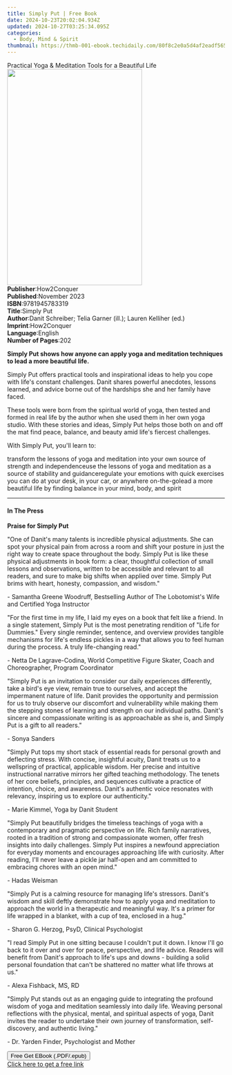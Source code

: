 ```yaml
---
title: Simply Put | Free Book
date: 2024-10-23T20:02:04.934Z
updated: 2024-10-27T03:25:34.095Z
categories:
  - Body, Mind & Spirit
thumbnail: https://thmb-001-ebook.techidaily.com/80f8c2e0a5d4af2eadf5655ef6fafc9e4bec58d085f154f7df8f79b58a61f96b.jpg
---
```

<main id="book-container">
  <div class="flex flex-col">
    <div class="book-brief flex-1 py-6 px-4 sm:p-6 md:py-10 md:px-8">
      <!-- brief-->
      <div class="book-brief-main">
        Practical Yoga & Meditation Tools for a Beautiful Life
      </div>
    </div>
    <div
      class="book-meta-info flex-1 grid gap-4 col-start-1 col-end-3 row-start-1 sm:mb-6 sm:grid-cols-4 lg:gap-6 lg:col-start-2 lg:row-end-6 lg:row-span-6 lg:mb-0"
    >
      <div
        class="book-meta-info-left place-content-center mt-4 p-4 text-sm leading-6 col-start-2 col-span-2 dark:text-slate-400"
      >
        <img
          class="w-full h-500 object-cover rounded-lg sm:h-255 sm:col-span-2 lg:col-span-full"
          src="https://img-001-ebook.techidaily.com/1fc049a0fc9d56a5c52f2f8c9dd71eef4efd9d66710e9e7049443aeaea0f7f54.jpg"
          alt=""
          width="312"
          height="500"
        />
      </div>
      <div
        class="book-meta-info-right mt-2 col-start-1 row-start-2 col-span-3 self-center"
      >
        <!-- meta data  -->
        <div class="flex flex-col px-4 md:px-8">
          <div class="flex-1">
            <strong>Publisher</strong>:<span class="px-2">How2Conquer</span>
          </div>
          <div class="flex-1">
            <strong>Published</strong>:<span class="px-2">November 2023</span>
          </div>
          <div class="flex-1">
            <strong>ISBN</strong>:<span class="px-2">9781945783319</span>
          </div>
          <div class="flex-1">
            <strong>Title</strong>:<span class="px-2">Simply Put</span>
          </div>
          <div class="flex-1">
            <strong>Author</strong>:<span class="px-2"
              >Danit Schreiber; Telia Garner (ill.); Lauren Kelliher (ed.)</span
            >
          </div>
          <div class="flex-1">
            <strong>Imprint</strong>:<span class="px-2">How2Conquer</span>
          </div>
          <div class="flex-1">
            <strong>Language</strong>:<span class="px-2">English</span>
          </div>
          <div class="flex-1">
            <strong>Number of Pages</strong>:<span class="px-2">202</span>
          </div>
        </div>
      </div>
    </div>
    <div class="book-description flex-1 py-6 px-4 sm:p-6 md:py-10 md:px-8">
      <div class="book-description-main">
        <div accordion-content="" id="description">
          <p>
            <strong
              >Simply Put shows how anyone can apply yoga and meditation
              techniques to lead a more beautiful life.﻿﻿</strong
            >
          </p>
          <p>
            Simply Put offers practical tools and inspirational ideas to help
            you cope with life's constant challenges. Danit shares powerful
            anecdotes, lessons learned, and advice borne out of the hardships
            she and her family have faced.
          </p>
          <p>
            These tools were born from the spiritual world of yoga, then tested
            and formed in real life by the author when she used them in her own
            yoga studio. With these stories and ideas, Simply Put helps those
            both on and off the mat find peace, balance, and beauty amid life's
            fiercest challenges.
          </p>
          <p>With Simply Put, you'll learn to:</p>
          transform the lessons of yoga and meditation into your own source of
          strength and independenceuse the lessons of yoga and meditation as a
          source of stability and guidanceregulate your emotions with quick
          exercises you can do at your desk, in your car, or anywhere
          on-the-golead a more beautiful life by finding balance in your mind,
          body, and spirit
        </div>
        <div class="accordion-fader"></div>
      </div>
    </div>
    <div class="book-excerpts flex-1 py-6 px-4 sm:p-6 md:py-10 md:px-8">
      <!-- excerpts-->
      <div class="book-excerpts-main">
        <hr />
        <h4 class="placeholder placeholder-heading">
          <span>In The Press</span>
        </h4>
        <p></p>
        <p><strong>Praise for Simply Put</strong></p>
        <p>
          "One of Danit's many talents is incredible physical adjustments. She
          can spot your physical pain from across a room and shift your posture
          in just the right way to create space throughout the body. Simply Put
          is like these physical adjustments in book form: a clear, thoughtful
          collection of small lessons and observations, written to be accessible
          and relevant to all readers, and sure to make big shifts when applied
          over time. Simply Put brims with heart, honesty, compassion, and
          wisdom."
        </p>
        <p>
          - Samantha Greene Woodruff, Bestselling Author of The Lobotomist's
          Wife and Certified Yoga Instructor
        </p>
        <p>
          "For the first time in my life, I laid my eyes on a book that felt
          like a friend. In a single statement, Simply Put is the most
          penetrating rendition of "Life for Dummies." Every single reminder,
          sentence, and overview provides tangible mechanisms for life's endless
          pickles in a way that allows you to feel human during the process. A
          truly life-changing read."
        </p>
        <p>
          - Netta De Lagrave-Codina, World Competitive Figure Skater, Coach and
          Choreographer, Program Coordinator
        </p>
        <p>
          "Simply Put is an invitation to consider our daily experiences
          differently, take a bird's eye view, remain true to ourselves, and
          accept the impermanent nature of life. Danit provides the opportunity
          and permission for us to truly observe our discomfort and
          vulnerability while making them the stepping stones of learning and
          strength on our individual paths. Danit's sincere and compassionate
          writing is as approachable as she is, and Simply Put is a gift to all
          readers."
        </p>
        <p>- Sonya Sanders</p>
        <p>
          "Simply Put tops my short stack of essential reads for personal growth
          and deflecting stress. With concise, insightful acuity, Danit treats
          us to a wellspring of practical, applicable wisdom. Her precise and
          intuitive instructional narrative mirrors her gifted teaching
          methodology. The tenets of her core beliefs, principles, and sequences
          cultivate a practice of intention, choice, and awareness. Danit's
          authentic voice resonates with relevancy, inspiring us to explore our
          authenticity."
        </p>
        <p>- Marie Kimmel, Yoga by Danit Student</p>
        <p>
          "Simply Put beautifully bridges the timeless teachings of yoga with a
          contemporary and pragmatic perspective on life. Rich family
          narratives, rooted in a tradition of strong and compassionate women,
          offer fresh insights into daily challenges. Simply Put inspires a
          newfound appreciation for everyday moments and encourages approaching
          life with curiosity. After reading, I'll never leave a pickle jar
          half-open and am committed to embracing chores with an open mind."
        </p>
        <p>- Hadas Weisman</p>
        <p>
          "Simply Put is a calming resource for managing life's stressors.
          Danit's wisdom and skill deftly demonstrate how to apply yoga and
          meditation to approach the world in a therapeutic and meaningful way.
          It's a primer for life wrapped in a blanket, with a cup of tea,
          enclosed in a hug."
        </p>
        <p>- Sharon G. Herzog, PsyD, Clinical Psychologist</p>
        <p>
          "I read Simply Put in one sitting because I couldn't put it down. I
          know I'll go back to it over and over for peace, perspective, and life
          advice. Readers will benefit from Danit's approach to life's ups and
          downs - building a solid personal foundation that can't be shattered
          no matter what life throws at us."
        </p>
        <p>- Alexa Fishback, MS, RD</p>
        <p>
          "Simply Put stands out as an engaging guide to integrating the
          profound wisdom of yoga and meditation seamlessly into daily life.
          Weaving personal reflections with the physical, mental, and spiritual
          aspects of yoga, Danit invites the reader to undertake their own
          journey of transformation, self-discovery, and authentic living."
        </p>
        <p>- Dr. Yarden Finder, Psychologist and Mother</p>
        <p></p>
      </div>
    </div>
    <div
      class="book-about-author flex-1 py-6 px-4 sm:p-6 md:py-10 md:px-8"
    ></div>
    <div class="book-free-get flex-1 py-6 px-4 sm:p-6 md:py-10 md:px-8">
      <button
        id="btn-free-get"
        class="bg-blue-500 hover:bg-blue-700 text-white font-bold py-2 px-4 rounded"
      >
        Free Get EBook (.PDF/.epub)
      </button>
      <div id="countdown-display" class="px-2 text-lg mt-2"></div>
      <a
        id="free-link"
        class="hidden bg-blue-500 hover:bg-blue-700 text-white font-bold py-2 px-4 rounded"
        href="https://www.ebooks.com/en-us/book/211147989/simply-put/danit-schreiber/"
        target="_blank"
        >Click here to get a free link</a
      >
    </div>
    <script>
      let countdownTime = 0;
      let countdownInterval = null;
      document
        .getElementById('btn-free-get')
        .addEventListener('click', startCountdown);
      function startCountdown() {
        countdownTime = new Date().getTime() + 60000 * 3;
        countdownInterval = setInterval(updateCountdown, 1000);
        document.getElementById('btn-free-get').disabled = true;
        document
          .getElementById('btn-free-get')
          .classList.add('bg-gray-500', 'cursor-not-allowed');
      }
      function updateCountdown() {
        let currentTime = new Date().getTime();
        let timeLeft = countdownTime - currentTime;
        let secondsLeft = Math.floor(timeLeft / 1000);
        document.getElementById('countdown-display').innerHTML =
          `Remaining time: ${secondsLeft} seconds.`;
        if (secondsLeft <= 0) {
          clearInterval(countdownInterval);
          document.getElementById('btn-free-get').classList.add('hidden');
          document.getElementById('free-link').classList.remove('hidden');
          document.getElementById('countdown-display').innerHTML = '';
        }
      }
    </script>
  </div>
</main>

<ins class="adsbygoogle"
      style="display:block"
      data-ad-client="ca-pub-7571918770474297"
      data-ad-slot="8358498916"
      data-ad-format="auto"
      data-full-width-responsive="true"></ins>
    